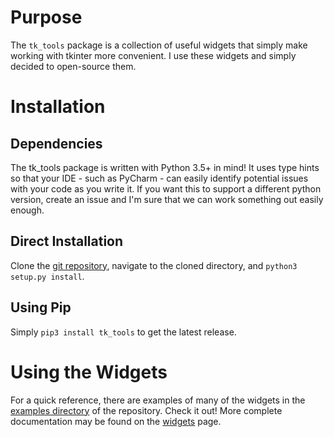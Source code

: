 # Purpose

The `tk_tools` package is a collection of useful widgets that simply
make working with tkinter more convenient.  I use these widgets and
simply decided to open-source them.

# Installation

## Dependencies

The tk_tools package is written with Python 3.5+ in mind!  It uses
type hints so that your IDE - such as PyCharm - can easily identify
potential issues with your code as you write it.  If you want this
to support a different python version, create an issue and I'm sure that
we can work something out easily enough.

## Direct Installation

Clone the [git repository](https://github.com/slightlynybbled/tk_tools),
navigate to the cloned directory, and `python3 setup.py install`.

## Using Pip

Simply `pip3 install tk_tools` to get the latest release.

# Using the Widgets

For a quick reference, there are examples of many of the widgets in the
[examples directory](https://github.com/slightlynybbled/tk_tools/tree/master/examples)
of the repository.  Check it out!  More complete documentation may
be found on the [widgets](widgets.md) page.
